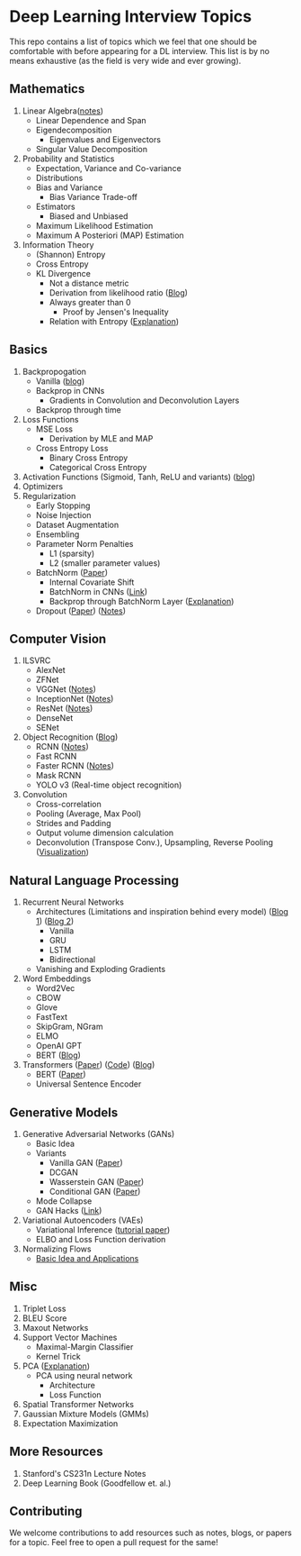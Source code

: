 # Deep Learning Interview Topics

This repo contains a list of topics which we feel that one should be comfortable with before appearing for a DL interview. This list is by no means exhaustive (as the field is very wide and ever growing).

## Mathematics

1. Linear Algebra([notes](http://cs229.stanford.edu/section/cs229-linalg.pdf))
	+ Linear Dependence and Span
	+ Eigendecomposition
		+ Eigenvalues and Eigenvectors
	+ Singular Value Decomposition
2. Probability and Statistics
	+ Expectation, Variance and Co-variance
	+ Distributions
	+ Bias and Variance
		+ Bias Variance Trade-off
	+ Estimators
		+ Biased and Unbiased
	+ Maximum Likelihood Estimation
	+ Maximum A Posteriori (MAP) Estimation
3. Information Theory
	+ (Shannon) Entropy
	+ Cross Entropy
	+ KL Divergence
		+ Not a distance metric
		+ Derivation from likelihood ratio ([Blog](https://medium.com/@cotra.marko/making-sense-of-the-kullback-leibler-kl-divergence-b0d57ee10e0a))
		+ Always greater than 0
			+ Proof by Jensen's Inequality
		+ Relation with Entropy ([Explanation](https://stats.stackexchange.com/questions/265966/why-do-we-use-kullback-leibler-divergence-rather-than-cross-entropy-in-the-t-sne))


## Basics

1. Backpropogation
	+ Vanilla ([blog](http://cs231n.github.io/optimization-2/))
	+ Backprop in CNNs
		+ Gradients in Convolution and Deconvolution Layers
	+ Backprop through time
2. Loss Functions
	+ MSE Loss
		+ Derivation by MLE and MAP
	 + Cross Entropy Loss
		 + Binary Cross Entropy
		 + Categorical Cross Entropy
3. Activation Functions (Sigmoid, Tanh, ReLU and variants) ([blog](https://mlfromscratch.com/activation-functions-explained/))
4. Optimizers
5. Regularization
	+ Early Stopping
	+ Noise Injection
	+ Dataset Augmentation
	+ Ensembling
	+ Parameter Norm Penalties
		+ L1 (sparsity)
		+ L2 (smaller parameter values)
	+ BatchNorm ([Paper]())
		+ Internal Covariate Shift
		+ BatchNorm in CNNs ([Link](https://stackoverflow.com/questions/38553927/batch-normalization-in-convolutional-neural-network))
		+ Backprop through BatchNorm Layer ([Explanation](https://kratzert.github.io/2016/02/12/understanding-the-gradient-flow-through-the-batch-normalization-layer.html))
	+ Dropout ([Paper]()) ([Notes](https://vlgiitr.github.io/notes/2018-08-15-Dropout/))


## Computer Vision

1. ILSVRC
	+ AlexNet
	+ ZFNet
	+ VGGNet ([Notes](https://vlgiitr.github.io/notes/2018-10-11-VGG_Notes/))
	+ InceptionNet ([Notes](https://vlgiitr.github.io/notes/2018-10-17-InceptionNet_Notes/))
	+ ResNet ([Notes](https://vlgiitr.github.io/notes/2018-10-29-ResNet_Notes/))
	+ DenseNet
	+ SENet
2. Object Recognition ([Blog](https://blog.athelas.com/a-brief-history-of-cnns-in-image-segmentation-from-r-cnn-to-mask-r-cnn-34ea83205de4))
	+ RCNN ([Notes](https://vlgiitr.github.io/notes/2018-10-29-RCNN_Notes/))
	+ Fast RCNN
	+ Faster RCNN ([Notes](https://vlgiitr.github.io/notes/2018-01-02-Deep_Gen_models/))
	+ Mask RCNN
	+ YOLO v3 (Real-time object recognition) 
3. Convolution
	+ Cross-correlation
	+ Pooling (Average, Max Pool)
	+ Strides and Padding
	+ Output volume dimension calculation
	+ Deconvolution (Transpose Conv.), Upsampling, Reverse Pooling ([Visualization](https://github.com/vdumoulin/conv_arithmetic))

## Natural Language Processing

1. Recurrent Neural Networks
	+ Architectures (Limitations and inspiration behind every model) ([Blog 1](https://towardsdatascience.com/illustrated-guide-to-lstms-and-gru-s-a-step-by-step-explanation-44e9eb85bf21)) ([Blog 2](https://colah.github.io/posts/2015-08-Understanding-LSTMs/))
		+ Vanilla
		+ GRU
		+ LSTM
		+ Bidirectional
	+ Vanishing and Exploding Gradients
2. Word Embeddings 
	+ Word2Vec
	+ CBOW
	+ Glove
	+ FastText
	+ SkipGram, NGram
	+ ELMO
	+ OpenAI GPT
	+ BERT ([Blog](http://jalammar.github.io/illustrated-bert/))
3. Transformers ([Paper](https://arxiv.org/abs/1706.03762)) ([Code](https://nlp.seas.harvard.edu/2018/04/03/attention.html)) ([Blog](http://jalammar.github.io/illustrated-transformer/))
	+ BERT ([Paper](https://arxiv.org/abs/1810.04805))
	+ Universal Sentence Encoder

## Generative Models

1. Generative Adversarial Networks (GANs)
	+ Basic Idea
	+ Variants
		+ Vanilla GAN ([Paper](https://arxiv.org/abs/1406.2661))
		+ DCGAN
		+ Wasserstein GAN ([Paper](https://arxiv.org/abs/1701.07875))
		+ Conditional GAN ([Paper](https://arxiv.org/abs/1411.1784))
	+ Mode Collapse
	+ GAN Hacks ([Link](https://github.com/soumith/ganhacks))
2. Variational Autoencoders (VAEs)
	+ Variational Inference ([tutorial paper](https://arxiv.org/abs/1606.05908))
	+ ELBO and Loss Function derivation
3. Normalizing Flows
	+ [Basic Idea and Applications](https://lilianweng.github.io/lil-log/2018/10/13/flow-based-deep-generative-models.html)


## Misc
1. Triplet Loss
2. BLEU Score
3. Maxout Networks
4. Support Vector Machines
	+ Maximal-Margin Classifier
	+ Kernel Trick
5. PCA ([Explanation](https://stats.stackexchange.com/questions/2691/making-sense-of-principal-component-analysis-eigenvectors-eigenvalues/140579#140579))
	+ PCA using neural network
		+ Architecture
		+ Loss Function
6. Spatial Transformer Networks
7. Gaussian Mixture Models (GMMs)
8. Expectation Maximization

## More Resources

1. Stanford's CS231n Lecture Notes
2. Deep Learning Book (Goodfellow et. al.)

## Contributing

We welcome contributions to add resources such as notes, blogs, or papers for a topic. Feel free to open a pull request for the same!
